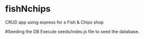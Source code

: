 # fishNchips
CRUD app using express for a Fish &amp; Chips shop


#Seeding the DB
Execute seeds/index.js file to seed the database.
